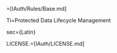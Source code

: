 =[IAuth/Rules/Base.md]

Ti=Protected Data Lifecycle Management

sec={Latin}

LICENSE.=[IAuth/LICENSE.md]
